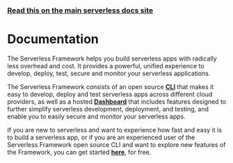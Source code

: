 <!--
title: Serverless Framework Documentation
menuText: Docs
layout: Doc
menuItems:
  - {menuText: "Get Started", path: /framework/docs/getting-started/}
  - {menuText: "Dashboard Reference", path: /framework/docs/dashboard/}
  - {menuText: "- Insights", path: /framework/docs/dashboard/insights/}
  - {menuText: "- Notifications", path: /framework/docs/dashboard/notifications/}
  - {menuText: "- Output Variables", path: /framework/docs/dashboard/output-variables/}
  - {menuText: "- Secrets", path: /framework/docs/dashboard/secrets/}
  - {menuText: "- Safeguards", path: /framework/docs/dashboard/safeguards/}
  - {menuText: "- Access Roles", path: /framework/docs/dashboard/access-roles/}
  - {menuText: "- Profiles", path: /framework/docs/dashboard/profiles/}
  - {menuText: "- Pipelines", path: /framework/docs/dashboard/pipelines/}
  - {menuText: "Provider CLI References", path: /framework/docs/providers}
  - {menuText: "- AWS", path: /framework/docs/providers/aws/}
  - {menuText: "- Azure", path: /framework/docs/providers/azure/}
  - {menuText: "- fn", path: /framework/docs/providers/fn/}
  - {menuText: "- Google", path: /framework/docs/providers/google/}
  - {menuText: "- OpenWhisk", path: /framework/docs/providers/openwhisk/}
  - {menuText: "- Kubeless" , path: /framework/docs/providers/kubeless/}
  - {menuText: "- Spotinst" , path: /framework/docs/providers/spotinst/}
  - {menuText: "- Cloudflare" , path: /framework/docs/providers/cloudflare/}
  - {menuText: "- Alibaba Cloud" , path: /framework/docs/providers/aliyun/}
  - {menuText: "Examples", path: https://serverless.com/examples/}
  - {menuText: "Tutorials", path: https://serverless.com/blog/category/guides-and-tutorials/}
-->

<!-- DOCS-SITE-LINK:START automatically generated  -->

### [Read this on the main serverless docs site](https://www.serverless.com/framework/docs/)

<!-- DOCS-SITE-LINK:END -->

# Documentation

The Serverless Framework helps you build serverless apps with radically less overhead and cost. It provides a powerful, unified experience to develop, deploy, test, secure and monitor your serverless applications.

The Serverless Framework consists of an open source **[CLI](./providers/)** that makes it easy to develop, deploy and test serverless apps across different cloud providers, as well as a hosted **[Dashboard](./dashboard/)** that includes features designed to further simplify serverless development, deployment, and testing, and enable you to easily secure and monitor your serverless apps.

If you are new to serverless and want to experience how fast and easy it is to build a serverless app, or if you are an experienced user of the Serverless Framework open source CLI and want to explore new features of the Framework, you can get started **[here](./getting-started.md)**, for free.
